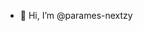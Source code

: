 - 👋 Hi, I’m @parames-nextzy
<!---
parames-nextzy/parames-nextzy is a ✨ special ✨ repository because its `README.md` (this file) appears on your GitHub profile.
You can click the Preview link to take a look at your changes.
--->
